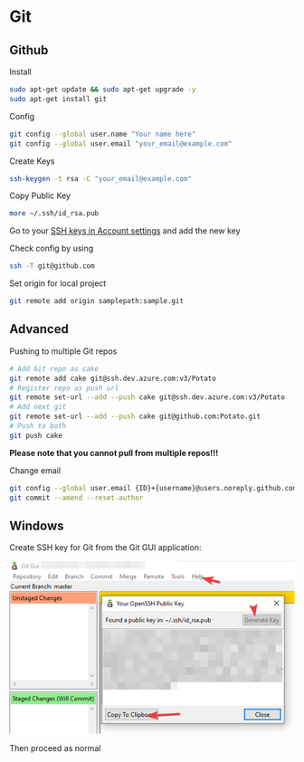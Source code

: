 # Git

## Github

Install

```bash
sudo apt-get update && sudo apt-get upgrade -y
sudo apt-get install git
```

Config

```bash
git config --global user.name "Your name here"
git config --global user.email "your_email@example.com"
```

Create Keys

```bash
ssh-keygen -t rsa -C "your_email@example.com"
```

Copy Public Key

```bash
more ~/.ssh/id_rsa.pub
```

Go to your [SSH keys in Account settings](https://github.com/settings/keys) and add the new key

Check config by using

```bash
ssh -T git@github.com
```

Set origin for local project

```bash
git remote add origin samplepath:sample.git
```

## Advanced

Pushing to multiple Git repos

```bash
# Add Git repo as cake
git remote add cake git@ssh.dev.azure.com:v3/Potato
# Register repo as push url
git remote set-url --add --push cake git@ssh.dev.azure.com:v3/Potato
# Add next git
git remote set-url --add --push cake git@github.com:Potato.git
# Push to both
git push cake
```

__Please note that you cannot pull from multiple repos!!!__

Change email

```bash
git config --global user.email {ID}+{username}@users.noreply.github.com
git commit --amend --reset-author
```

## Windows

Create SSH key for Git from the Git GUI application:

![Image of Git Credentials](/Images/vmplayer_JrbsuuFtAv.png)

Then proceed as normal
